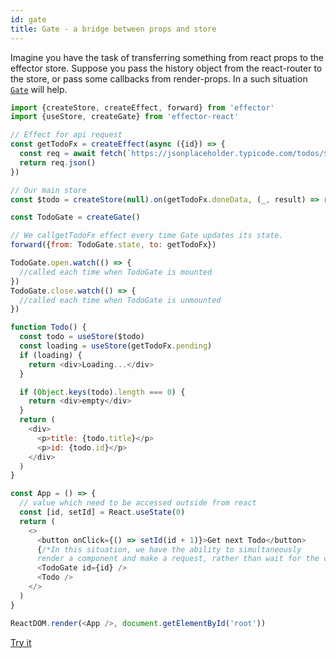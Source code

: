 ```yaml
---
id: gate
title: Gate - a bridge between props and store
---
```


Imagine you have the task of transferring something from react props to the effector store.
Suppose you pass the history object from the react-router to the store, or pass some callbacks from render-props.
In a such situation [`Gate`](https://effector.dev/docs/api/effector-react/gate) will help.

```js
import {createStore, createEffect, forward} from 'effector'
import {useStore, createGate} from 'effector-react'

// Effect for api request
const getTodoFx = createEffect(async ({id}) => {
  const req = await fetch(`https://jsonplaceholder.typicode.com/todos/${id}`)
  return req.json()
})

// Our main store
const $todo = createStore(null).on(getTodoFx.doneData, (_, result) => result)

const TodoGate = createGate()

// We callgetTodoFx effect every time Gate updates its state.
forward({from: TodoGate.state, to: getTodoFx})

TodoGate.open.watch(() => {
  //called each time when TodoGate is mounted
})
TodoGate.close.watch(() => {
  //called each time when TodoGate is unmounted
})

function Todo() {
  const todo = useStore($todo)
  const loading = useStore(getTodoFx.pending)
  if (loading) {
    return <div>Loading...</div>
  }

  if (Object.keys(todo).length === 0) {
    return <div>empty</div>
  }
  return (
    <div>
      <p>title: {todo.title}</p>
      <p>id: {todo.id}</p>
    </div>
  )
}

const App = () => {
  // value which need to be accessed outside from react
  const [id, setId] = React.useState(0)
  return (
    <>
      <button onClick={() => setId(id + 1)}>Get next Todo</button>
      {/*In this situation, we have the ability to simultaneously
      render a component and make a request, rather than wait for the component*/}
      <TodoGate id={id} />
      <Todo />
    </>
  )
}

ReactDOM.render(<App />, document.getElementById('root'))
```

[Try it](https://share.effector.dev/9v1FdQus)
